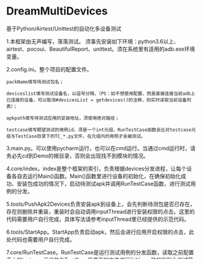 # DreamMultiDevices
基于Python/Airtest/Unittest的自动化多设备测试

1.本框架由无声编写，落落测试。
须事先安装如下环境：python3.6以上、airtest、pocoui、BeautifulReport、unittest。须在系统里有适用的adb.exe环境变量。

2.config.ini。整个项目的配置文件。

    packName填写待测试包名；
    
    deviceslist填写测试设备名，以逗号分隔，（PS：如不想使用配置，而是直接连接当前adb上已连接的设备，可以取消#devicesList = getdevices()的注释，则实时读取当前设备列表）；
    
    apkpath填写待测试应用的安装地址，须使用绝对路径；
    
    testcase填写期望测试的用例id，须是一个int元组，RunTestCase函数会比对testcase元组与TestCase目录下的TC_*.py文件，在元组内的用例才会被测试。
        
3.main.py。可以使用pycharm运行，也可以在cmd运行。当通过cmd运行时，请务必先cd到Demo的根目录，否则会出现找不到模块的情况。

4.core/index。index是整个框架的索引，负责根据devices分发进程，让每个设备各自去运行Main()函数。Main()函数里进行设备的初始化，在确保初始化成功、安装包成功的情况下，启动待测试apk并调用RunTestCase函数，进行测试用例的分发。

5.tools/PushApk2Devices负责安装apk到设备上，会先判断待测包是否已存在，存在则删除并重装，重装时会自动调用inputThread进行安装权限的点击。这里的代码需要用户自行完成，具体写法请参考inputThread里已经提供的示范代码。

6.tools/StartApp。StartApp负责启动apk，然后会进行应用开启权限的点击，此处代码也需要用户自行完成。

7.core/RunTestCase。RunTestCase是运行测试用例的分发函数，读取之前配置表上的testcase元组并与TestCase目录下的文件进行比对，一致的则列入测试范围。

8.TestCase目录。本目录下放置所有的待测试用例。用例须以TC_开头，用例采用标准的unittest格式。每条用例的执行结果会是一个suite对象，并在全部执行完以后，聚合到RunTestCase的report对象上。

9.TestCast/TC_*.py。单个用例的执行文件，由用户自行编写，最后须符合unittest格式。特别要说明一点，BeautifulReport的默认截图方法是异常时触发语法糖截图。使用时略有不便，我新增了GetScreen()函数，可以在任意需要时实时截图。

10.Report/Html报告。RunTestCase使用BeautifulReport库进行报告输出。输入内容在Demo\Report目录下。以设备名和时间命名。相关截图则存储在Report\Screen目录下。

